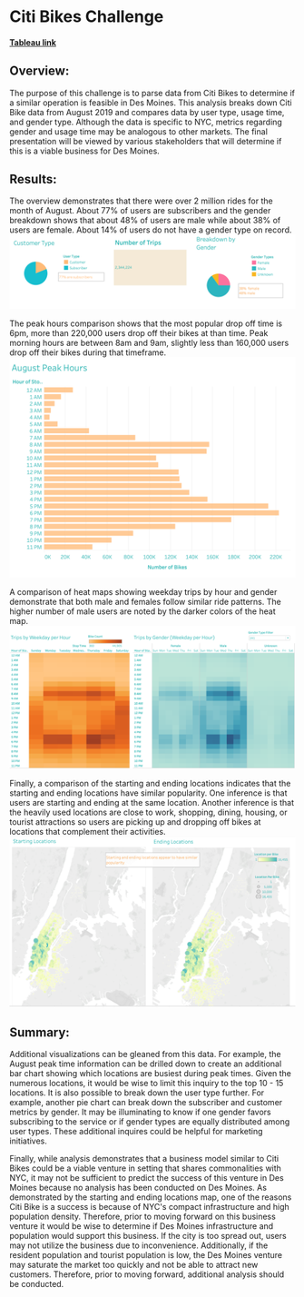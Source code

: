 # Citi Bikes Challenge
#### [Tableau link](https://public.tableau.com/views/CitiBikesChallengeFinal/CitiBikes?:language=en-US&:display_count=n&:origin=viz_share_link)

## Overview:
The purpose of this challenge is to parse data from Citi Bikes to determine if a similar operation is feasible in Des Moines.  This analysis breaks down Citi Bike data from August 2019 and compares data by user type, usage time, and gender type.  Although the data is specific to NYC, metrics regarding gender and usage time may be analogous to other markets.  The final presentation will be viewed by various stakeholders that will determine if this is a viable business for Des Moines.

## Results:
The overview demonstrates that there were over 2 million rides for the month of August.  About 77% of users are subscribers and the gender breakdown shows that about 48% of users are male while about 38% of users are female.  About 14% of users do not have a gender type on record.
![Overview](https://github.com/laurlen2112/citi_bikes/blob/main/resources/overview.png)

The peak hours comparison shows that the most popular drop off time is 6pm, more than 220,000 users drop off their bikes at than time.  Peak morning hours are between 8am and 9am, slightly less than 160,000 users drop off their bikes during that timeframe.
![peak hours](https://github.com/laurlen2112/citi_bikes/blob/main/resources/august%20peak.png)

A comparison of heat maps showing weekday trips by hour and gender demonstrate that both male and females follow similar ride patterns.  The higher number of male users are noted by the darker colors of the heat map.
![heat map](https://github.com/laurlen2112/citi_bikes/blob/main/resources/heat%20map.png)

Finally, a comparison of the starting and ending locations indicates that the starting and ending locations have similar popularity.  One inference is that users are starting and ending at the same location.  Another inference is that the heavily used locations are close to work, shopping, dining, housing, or tourist attractions so users are picking up and dropping off bikes at locations that complement their activities.
![start and end](https://github.com/laurlen2112/citi_bikes/blob/main/resources/start%20and%20end.png)

## Summary:
Additional visualizations can be gleaned from this data.  For example, the August peak time information can be drilled down to create an additional bar chart showing which locations are busiest during peak times.  Given the numerous locations, it would be wise to limit this inquiry to the top 10 - 15 locations.  It is also possible to break down the user type further.  For example, another pie chart can break down the subscriber and customer metrics by gender.  It may be illuminating to know if one gender favors subscribing to the service or if gender types are equally distributed among user types.  These additional inquires could be helpful for marketing initiatives.

Finally, while analysis demonstrates that a business model similar to Citi Bikes could be a viable venture in setting that shares commonalities with NYC, it may not be sufficient to predict the success of this venture in Des Moines because no analysis has been conducted on Des Moines.  As demonstrated by the starting and ending locations map, one of the reasons Citi Bike is a success is because of NYC's compact infrastructure and high population density.  Therefore, prior to moving forward on this business venture it would be wise to determine if Des Moines infrastructure and population would support this business.  If the city is too spread out, users may not utilize the business due to inconvenience.  Additionally, if the resident population and tourist population is low, the Des Moines venture may saturate the market too quickly and not be able to attract new customers.  Therefore, prior to moving forward, additional analysis should be conducted.
